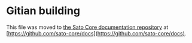Gitian building
================

This file was moved to [the Sato Core documentation repository](https://github.com/sato-core/docs/blob/master/gitian-building.md) at [https://github.com/sato-core/docs](https://github.com/sato-core/docs).
